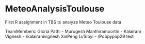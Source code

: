 # MeteoAnalysisToulouse
First R assignment in TBS to analyze Meteo Toulouse data

TeamMembers:
Gloria Pathi - <GITID>
Murugesh Manthiramoorthi - <GITID>
Kalairani Vignesh - /kalairanivignesh
XinPeng Li/Sibyl - /Poppypop29
test
